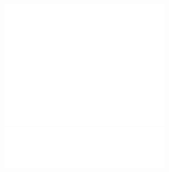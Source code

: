 ![Metrics](/github-metrics.svg)
![Achievements](/metrics_achievements.svg)


<!--

Old one
![https://github-readme-stats.vercel.app/api?username=kephale](https://github-readme-stats.vercel.app/api?username=kephale)


**kephale/kephale** is a ✨ _special_ ✨ repository because its `README.md` (this file) appears on your GitHub profile.

Here are some ideas to get you started:

- 🔭 I’m currently working on ...
- 🌱 I’m currently learning ...
- 👯 I’m looking to collaborate on ...
- 🤔 I’m looking for help with ...
- 💬 Ask me about ...
- 📫 How to reach me: ...
- 😄 Pronouns: ...
- ⚡ Fun fact: ...
-->

